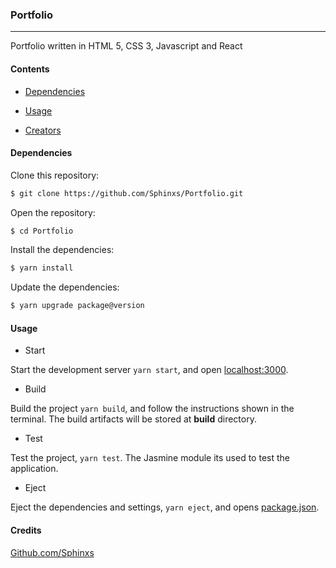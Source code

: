 ### Portfolio

--- 

Portfolio written in HTML 5, CSS 3, Javascript and React

#### Contents

- [Dependencies](#Dependencies)

- [Usage](#Usage)

- [Creators](Creators)

#### Dependencies

Clone this repository:

```sh
$ git clone https://github.com/Sphinxs/Portfolio.git
```

Open the repository:

```sh
$ cd Portfolio
```

Install the dependencies:

```sh
$ yarn install
```

Update the dependencies:

```sh
$ yarn upgrade package@version
```

#### Usage

- Start

Start the development server `yarn start`, and open [localhost:3000](http://localhost:3000/).

- Build

Build the project `yarn build`, and follow the instructions shown in the terminal. The build artifacts will be stored at **build** directory.

- Test

Test the project, `yarn test`. The Jasmine module its used to test the application.

- Eject

Eject the dependencies and settings, `yarn eject`, and opens [package.json](./package.json).

#### Credits

[Github.com/Sphinxs](https://github.com/Sphinxs)